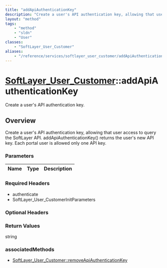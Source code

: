 ```yaml
---
title: "addApiAuthenticationKey"
description: "Create a user's API authentication key, allowing that user access to query the SoftLayer API. addApiAuthenticationKey()... "
layout: "method"
tags:
    - "method"
    - "sldn"
    - "User"
classes:
    - "SoftLayer_User_Customer"
aliases:
    - "/reference/services/softlayer_user_customer/addApiAuthenticationKey"
---
```

# [SoftLayer_User_Customer](/reference/services/SoftLayer_User_Customer)::addApiAuthenticationKey

Create a user's API authentication key.


## Overview 
Create a user's API authentication key, allowing that user access to query the SoftLayer API. addApiAuthenticationKey() returns the user's new API key. Each portal user is allowed only one API key. 

### Parameters 
|Name | Type | Description |
| --- | --- | --- |


### Required Headers
* authenticate
* SoftLayer_User_CustomerInitParameters

### Optional Headers

### Return Values
string


### associatedMethods

*  [SoftLayer_User_Customer::removeApiAuthenticationKey](/reference/services/SoftLayer_User_Customer/removeApiAuthenticationKey )

